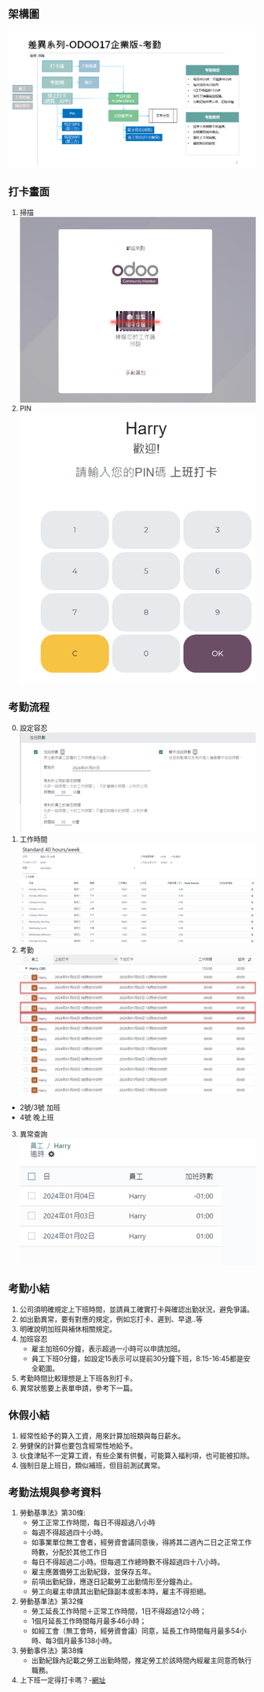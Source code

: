 ## 架構圖
![Alt text](https://github.com/ksharry/2024-ODOO17-Enterprise-Plan/blob/main/pic/F172401.png?raw=true)

## 打卡畫面
1. 掃描
![Alt text](https://github.com/ksharry/2024-ODOO17-Enterprise-Plan/blob/main/pic/F172402.png?raw=true)
2. PIN
![Alt text](https://github.com/ksharry/2024-ODOO17-Enterprise-Plan/blob/main/pic/F172403.png?raw=true)

## 考勤流程
0. 設定容忍
![Alt text](https://github.com/ksharry/2024-ODOO17-Enterprise-Plan/blob/main/pic/F172405.png?raw=true)
1. 工作時間
![Alt text](https://github.com/ksharry/2024-ODOO17-Enterprise-Plan/blob/main/pic/F172404.png?raw=true)
2. 考勤
![Alt text](https://github.com/ksharry/2024-ODOO17-Enterprise-Plan/blob/main/pic/F172407.png?raw=true)
  + 2號/3號 加班
  + 4號 晚上班
3. 異常查詢
![Alt text](https://github.com/ksharry/2024-ODOO17-Enterprise-Plan/blob/main/pic/F172406.png?raw=true)

## 考勤小結
1. 公司須明確規定上下班時間，並請員工確實打卡與確認出勤狀況，避免爭議。
2. 如出勤異常，要有對應的規定，例如忘打卡、遲到、早退..等
3. 明確說明加班與補休相關規定。
4. 加班容忍
   + 雇主加班60分鐘，表示超過一小時可以申請加班。
   + 員工下班0分鐘，如設定15表示可以提前30分鐘下班，8:15-16:45都是安全範圍。
5. 考勤時間比較理想是上下班各別打卡。
6. 異常狀態要上表單申請，參考下一篇。

## 休假小結
1. 經常性給予的算入工資，用來計算加班類與每日薪水。
2. 勞健保的計算也要包含經常性地給予。
3. 伙食津貼不一定算工資，有些企業有供餐，可能算入福利項，也可能被扣除。
4. 強制日是上班日，類似補班，但目前測試異常。

## 考勤法規與參考資料
1. 勞動基準法》第30條:
   + 勞工正常工作時間，每日不得超過八小時
   + 每週不得超過四十小時。
   + 如事業單位無工會者，經勞資會議同意後，得將其二週內二日之正常工作時數，分配於其他工作日
   + 每日不得超過二小時。但每週工作總時數不得超過四十八小時。
   + 雇主應置備勞工出勤紀錄，並保存五年。
   + 前項出勤紀錄，應逐日記載勞工出勤情形至分鐘為止。
   + 勞工向雇主申請其出勤紀錄副本或影本時，雇主不得拒絕。
2. 勞動基準法》第32條
   + 勞工延長工作時間＋正常工作時間，1日不得超過12小時；
   + 1個月延長工作時間每月最多46小時；
   + 如經工會（無工會時，經勞資會議）同意，延長工作時間每月最多54小時、每3個月最多138小時。
3. 勞動事件法》第38條
   + 出勤紀錄內記載之勞工出勤時間，推定勞工於該時間內經雇主同意而執行職務。
4. 上下班一定得打卡嗎？-[網址](https://blog.104.com.tw/labor-standards-act-working-time-qa/)
